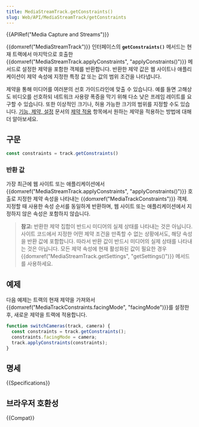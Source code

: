 ```yaml
---
title: MediaStreamTrack.getConstraints()
slug: Web/API/MediaStreamTrack/getConstraints
---
```


{{APIRef("Media Capture and Streams")}}

{{domxref("MediaStreamTrack")}} 인터페이스의 **`getConstraints()`** 메서드는 현재 트랙에서 마지막으로 호출한 {{domxref("MediaStreamTrack.applyConstraints", "applyConstraints()")}} 메서드로 설정한 제약을 포함한 객체를 반환합니다. 반환한 제약 값은 웹 사이트나 애플리케이션이 제약 속성에 지정한 특정 값 또는 값의 범위 조건을 나타냅니다.

제약을 통해 미디어를 여러분의 선호 가이드라인에 맞출 수 있습니다. 예를 들면 고해상도 비디오를 선호하되 네트워크 사용량 폭증을 막기 위해 다소 낮은 프레임 레이트를 요구할 수 있습니다. 또한 이상적인 크기나, 허용 가능한 크기의 범위를 지정할 수도 있습니다. [기능, 제약, 설정](/ko/docs/Web/API/Media_Streams_API/Constraints) 문서의 [제약 적용](/ko/docs/Web/API/Media_Streams_API/Constraints#Applying_constraints) 항목에서 원하는 제약을 적용하는 방법에 대해 더 알아보세요.

## 구문

```js
const constraints = track.getConstraints()
```

### 반환 값

가장 최근에 웹 사이트 또는 애플리케이션에서 {{domxref("MediaStreamTrack.applyConstraints", "applyConstraints()")}} 호출로 지정한 제약 속성을 나타내는 {{domxref("MediaTrackConstraints")}} 객체. 지정할 때 사용한 속성 순서를 동일하게 반환하며, 웹 사이트 또는 애플리케이션에서 지정하지 않은 속성은 포함하지 않습니다.

> **참고:** 반환한 제약 집합이 반드시 미디어의 실제 상태를 나타내는 것은 아닙니다. 사이트 코드에서 지정한 어떤 제약 조건을 만족할 수 없는 상황에서도, 해당 속성을 반환 값에 포함합니다. 따라서 반환 값이 반드시 미디어의 실제 상태를 나타내는 것은 아닙니다. 모든 제약 속성에 현재 활성화된 값이 필요한 경우 {{domxref("MediaStreamTrack.getSettings", "getSettings()")}} 메서드를 사용하세요.

## 예제

다음 예제는 트랙의 현재 제약을 가져와서 {{domxref("MediaTrackConstraints.facingMode", "facingMode")}}를 설정한 후, 새로운 제약을 트랙에 적용합니다.

```js
function switchCameras(track, camera) {
  const constraints = track.getConstraints();
  constraints.facingMode = camera;
  track.applyConstraints(constraints);
}
```

## 명세

{{Specifications}}

## 브라우저 호환성

{{Compat}}
